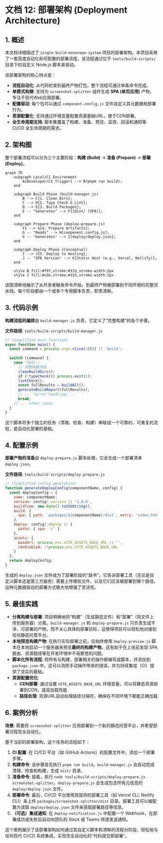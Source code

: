 
# 文档 12: 部署架构 (Deployment Architecture)

## 1. 概述

本文档详细描述了 `single-build-monorepo-system` 项目的部署架构。本项目采用了一套高度自动化和可配置的部署流程，该流程通过位于 `tools/build-scripts/` 目录下的自定义 Node.js 脚本来驱动。

该部署架构的核心特点是：
*   **流程自动化**: 从代码检查到最终产物打包，整个流程可通过单条命令完成。
*   **单模式构建**: 支持为 `screenshot-splitter` 组件生成 **SPA (单页应用)** 产物，专注于现代Web应用部署。
*   **配置驱动**: 每个包可以通过 `component.config.js` 文件自定义其元数据和部署行为。
*   **资源配置化**: 支持通过环境变量配置资源基础URL，便于CDN部署。
*   **全生命周期支持**: 脚本集覆盖了构建、准备、预览、监控、回滚和通知等 CI/CD 全生命周期的需求。

## 2. 架构图

整个部署流程可以分为三个主要阶段：**构建 (Build)** -> **准备 (Prepare)** -> **部署 (Deploy)**。

```mermaid
graph TD
    subgraph Local/CI Environment
        A[Developer/CI Trigger] --> B(pnpm run build);
    end

    subgraph Build Phase (build-manager.js)
        B --> C{1. Clean Dirs};
        C --> D{2. Type Check & Lint};
        D --> E{3. Build Packages};
        E -- "Generates" --> F1[dist/ (SPA)];
    end

    subgraph Prepare Phase (deploy-prepare.js)
        F1 --> G{4. Prepare Artifacts};
        G -- "Reads" --> H[component.config.js];
        G -- "Generates" --> I[deploy/deploy.json];
    end

    subgraph Deploy Phase (Conceptual)
        I --> J{5. Deploy to Hosting};
        J -- "SPA Version" --> K[Static Host (e.g., Vercel, Netlify)];
    end
    
    style B fill:#f9f,stroke:#333,stroke-width:2px
    style J fill:#cde,stroke:#333,stroke-width:2px
```
该图清晰地展示了从开发者触发命令开始，到最终产物被部署到不同环境的完整流水线。每个阶段都由一个或多个专用脚本负责，职责清晰。

## 3. 代码示例

**构建流程的编排**由 `build-manager.js` 负责，它定义了“完整构建”的各个步骤。

**文件路径**: `tools/build-scripts/build-manager.js`
```javascript
// (Simplified main function)
async function main() {
  const command = process.argv.slice(2)[0] || 'build';
  
  switch (command) {
    case 'full':
      // 完整构建流程
      cleanBuildDirs();
      if (!typeCheck()) process.exit(1);
      lintCheck();
      const fullResults = buildAll();
      generateBuildReport(fullResults);
      // ... (error handling) ...
      break;
    // ... other cases
  }
}
```
这个脚本将多个独立的任务（清理、检查、构建）串联成一个可靠的、可重复的流程，是自动化部署的基础。

## 4. 配置示例

**部署产物的准备**由 `deploy-prepare.js` 脚本处理，它会生成一个部署清单 `deploy.json`。

**文件路径**: `tools/build-scripts/deploy-prepare.js`
```javascript
// (Simplified config generation)
function generateDeployConfig(componentName, config) {
  const deployConfig = {
    name: componentName,
    version: config?.version || '1.0.0',
    buildTime: new Date().toISOString(),
    build: {
      spa: { path: `packages/${componentName}/dist`, entry: 'index.html' }
    },
    deploy: config?.deploy || {
      paths: { spa: '/' }
    },
    assets: {
      baseUrl: process.env.VITE_ASSETS_BASE_URL || '',
      cdnEnabled: !!process.env.VITE_ASSETS_BASE_URL
    }
  };
  return deployConfig;
}
```
生成的 `deploy.json` 文件成为了部署阶段的“路书”，它告诉部署工具（无论是自定义脚本还是第三方服务）需要上传哪些文件，以及它们应该被部署到哪个路径。这种元数据驱动的部署方式极大地增强了灵活性。

## 5. 最佳实践

*   **分离构建与部署**: 项目明确地将“构建”（生成静态文件）和“部署”（将文件上传到服务器）分离。`build-manager.js` 和 `deploy-prepare.js` 只负责生成干净、可部署的产物，而不关心具体的部署目标，这使得项目可以轻松地对接到任何静态托管平台。
*   **本地预览构建产物**: 在执行实际部署之前，应始终使用 `deploy-preview.js` 脚本在本地启动一个服务器来预览**最终的构建产物**。这有助于在上线前发现 SPA 路由、资源路径等在开发环境中不易察觉的问题。
*   **脚本化所有流程**: 将所有与构建、部署相关的操作都编写成脚本，并添加到 `package.json` 中。这可以消除手动操作带来的错误，并为持续集成（CI）提供了坚实的基础。
*   **资源配置优化**:
    *   **CDN部署**: 通过设置 `VITE_ASSETS_BASE_URL` 环境变量，可以将静态资源部署到CDN，提高加载性能
    *   **路径处理**: 资源URL自动处理路径分隔符，确保在不同环境下都能正确加载

## 6. 案例分析

**场景**: 需要将 `screenshot-splitter` 应用部署到一个新的静态托管平台，并希望部署过程完全自动化。

基于当前的部署架构，这个任务的流程如下：
1.  **CI 配置**: 在 CI/CD 平台（如 GitHub Actions）的配置文件中，添加一个部署步骤。
2.  **构建命令**: 该步骤首先执行 `pnpm run build`。`build-manager.js` 会自动完成清理、检查和构建，生成 `dist/` 目录。
3.  **准备命令**: 接着，执行 `node tools/build-scripts/deploy-prepare.js screenshot-splitter`。`deploy-prepare.js` 会生成包含所有元信息的 `deploy/deploy.json` 文件。
4.  **部署命令**: 最后，CI/CD 平台使用其提供的部署工具（如 Vercel CLI, Netlify CLI）来上传 `packages/screenshot-splitter/dist` 目录。部署工具可以被配置为读取 `deploy/deploy.json` 文件来获取部署路径等信息。
5.  **（可选）集成通知**: 在 `deploy-notification.js` 中配置一个 Webhook，在部署成功或失败后自动向团队的 Slack 或 Teams 频道发送通知。

这个案例展示了该部署架构如何通过其自定义脚本和清晰的流程分阶段，轻松地与任何现代 CI/CD 系统集成，实现完全自动化的“代码提交即部署”。
